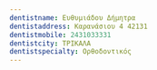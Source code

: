 ```yaml
---
dentistname: Ευθυμιάδου Δήμητρα
dentistaddress: Καρανάσιου 4 42131
dentistmobile: 2431033331
dentistcity: ΤΡΙΚΑΛΑ
dentistspecialty: Ορθοδοντικός
---
```

